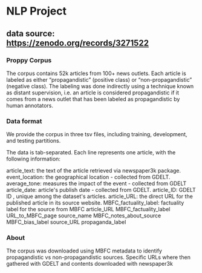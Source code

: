 # NLP Project
## data source:  https://zenodo.org/records/3271522


### Proppy Corpus 


The corpus contains 52k articles from 100+ news outlets. Each article is labeled as either “propagandistic” (positive class) or “non-propagandistic” (negative class). The labeling was done indirectly using a technique known as distant supervision, i.e. an article is considered propagandistic if it comes from a news outlet that has been labeled as propagandistic by human annotators.

### Data format
We provide the corpus in three tsv files, including training, development, and testing partitions.

The data is tab-separated. Each line represents one article, with the following information:

article_text: the text of the article retrieved via newspaper3k package.
event_location: the geographical location - collected from GDELT.
average_tone: measures the impact of the event - collected from GDELT
article_date: article's publish date - collected from GDELT.
article_ID: GDELT ID , unique among the dataset's articles.
article_URL: the direct URL for the published article in its source website.
MBFC_factuality_label: factuality label for the source from MBFC
article_URL
MBFC_factuality_label
URL_to_MBFC_page
source_name
MBFC_notes_about_source
MBFC_bias_label
source_URL
propaganda_label

### About
The corpus was downloaded using MBFC metadata to identify propagandistic vs non-propagandistic sources. Specific URLs where then gathered with GDELT and contents downloaded with newspaper3k
 
